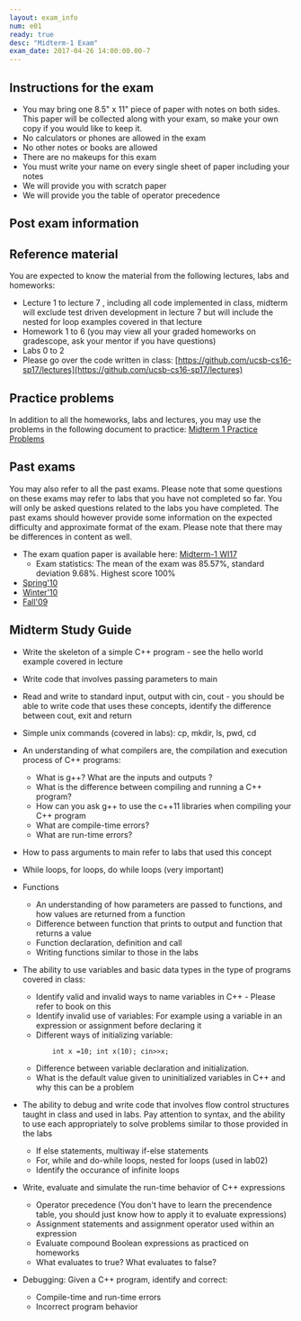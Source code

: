 ```yaml
---
layout: exam_info
num: e01
ready: true
desc: "Midterm-1 Exam"
exam_date: 2017-04-26 14:00:00.00-7
---
```

## Instructions for the exam

* You may bring one 8.5" x 11" piece of paper with notes on both sides. This paper will be collected along with your exam, so make your own copy if you would like to keep it.
* No calculators or phones are allowed in the exam 
* No other notes or books are allowed
* There are no makeups for this exam 
* You must write your name on every single sheet of paper including your notes
* We will provide you with scratch paper
* We will provide you the table of operator precedence

## Post exam information



## Reference material
You are expected to know the material from the following lectures, labs and homeworks:

* Lecture 1 to lecture 7 , including all code implemented in class, midterm will exclude test driven development in lecture 7 but will include the nested for loop examples covered in that lecture
* Homework 1 to 6 (you may view all your graded homeworks on gradescope, ask your mentor if you have questions)
* Labs 0 to 2
* Please go over the code written in class:
[https://github.com/ucsb-cs16-sp17/lectures](https://github.com/ucsb-cs16-sp17/lectures)


## Practice problems

In addition to all the homeworks, labs and lectures, you may use the problems in the following document to practice:
[Midterm 1 Practice Problems](https://docs.google.com/document/d/1-hpeFpfTvdcvNeTgvdJpWsLrkXrpdrq4-ZA1Dg7fC6w/edit?usp=sharing)

## Past exams
You may also refer to all the past exams. Please note that some questions on these exams may refer to labs that you have not completed so far. You will only be asked questions related to the labs you have completed. The past exams should however provide some information on the expected difficulty and approximate format of the exam. Please note that there may be differences in content as well.

* The exam quation paper is available here: [Midterm-1 WI17](https://drive.google.com/file/d/0B__7284Jee0fS1hYSW1yMUpYd2s/view?usp=sharing)
	* Exam statistics: The mean of the exam was 85.57%, standard deviation 9.68%. Highest score 100%
* [Spring'10](http://www.cs.ucsb.edu/~pconrad/cs16/10S/exams/)
* [Winter'10](http://www.cs.ucsb.edu/~pconrad/cs16/10W/exams/)
* [Fall'09](http://www.cs.ucsb.edu/~pconrad/cs16/09F/exams)

## Midterm Study Guide

* Write the skeleton of a simple C++ program - see the hello world example covered in lecture
* Write code that involves passing parameters to main
* Read and write to standard input, output with cin, cout - you should be able to write code that uses these concepts, identify the difference between cout, exit and return 
* Simple unix commands (covered in labs): cp, mkdir, ls, pwd, cd
* An understanding of what compilers are, the compilation and execution process of C++ programs: 
	* What is g++? What are the inputs and outputs ?
	* What is the difference between compiling and running a C++ program?
	* How can you ask g++ to use the c++11 libraries when compiling your C++ program
	* What are compile-time errors?
	* What are run-time errors?

* How to pass arguments to main refer to labs that used this concept

* While loops, for loops, do while loops (very important)

* Functions
  * An understanding of how parameters are passed to functions, and how values are returned from a function
  * Difference between function that prints to output and function that returns a value
  * Function declaration, definition and call
  * Writing functions similar to those in the labs

* The ability to use variables and basic data types in the type of programs covered in class:
	* Identify valid and invalid ways to name variables in C++ - Please refer to book on this
	* Identify invalid use of variables: For example using a variable in an expression or assignment before declaring it
	* Different ways of initializing variable: 
		```
			int x =10; int x(10); cin>>x;
		```
	* Difference between variable declaration and initialization.
	* What is the default value given to uninitialized variables in C++ and why this can be a problem

* The ability to debug and write code that involves flow control structures taught in class and used in labs. Pay attention to syntax, and the ability to use each appropriately to solve problems similar to those provided in the labs
	* If else statements, multiway if-else statements
	* For, while and do-while loops, nested for loops (used in lab02)
	* Identify the occurance of infinite loops


* Write, evaluate and simulate the run-time behavior of C++ expressions
	* Operator precedence (You don't have to learn the precendence table, you should just know how to apply it to evaluate expressions)
	* Assignment statements and assignment operator used within an expression
	* Evaluate compound Boolean expressions as practiced on homeworks
	* What evaluates to true? What evaluates to false?



* Debugging: Given a C++ program, identify and correct:
	* Compile-time and run-time errors
	* Incorrect program behavior


